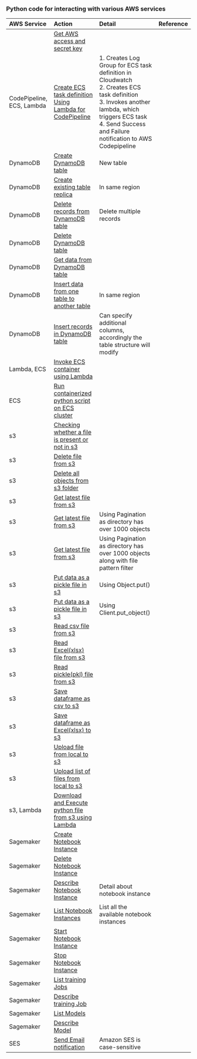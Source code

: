 ### Python code for interacting with various AWS services

|AWS Service     |Action     |Detail    |Reference     |
|:---------------|:----------|:---------|:-------------|
|                |[Get AWS access and secret key](https://github.com/ashish-kamboj/mlops/blob/main/cloud-platform/aws/get_aws_access_and_secret_key.py)|   |     |
|CodePipeline, ECS, Lambda|[Create ECS task definition Using Lambda for CodePipeline](https://github.com/ashish-kamboj/mlops/blob/main/cloud-platform/aws/create_ecs_task_definition_using_lambda_for_codepipeline.py)|1. Creates Log Group for ECS task definition in Cloudwatch <br> 2. Creates ECS task definition <br> 3. Invokes another lambda, which triggers ECS task <br> 4. Send Success and Failure notification to AWS Codepipeline   |   |
|DynamoDB        |[Create DynamoDB table](https://github.com/ashish-kamboj/mlops/blob/main/cloud-platform/aws/create_dynamodb_table.py)|New table   |    |
|DynamoDB        |[Create existing table replica](https://github.com/ashish-kamboj/mlops/blob/main/cloud-platform/aws/create_dynamodb_table_replica_in_same_region.py)|In same region   |    |
|DynamoDB        |[Delete records from DynamoDB table](https://github.com/ashish-kamboj/mlops/blob/main/cloud-platform/aws/delete_records_from_dynamodb_table.py)|Delete multiple records   |    |
|DynamoDB        |[Delete DynamoDB table](https://github.com/ashish-kamboj/mlops/blob/main/cloud-platform/aws/delete_dynamodb_table.py)|  |    |
|DynamoDB        |[Get data from DynamoDB table](https://github.com/ashish-kamboj/mlops/blob/main/cloud-platform/aws/get_data_from_dynamodb_table.py)|   |    |
|DynamoDB        |[Insert data from one table to another table](https://github.com/ashish-kamboj/mlops/blob/main/cloud-platform/aws/insert_data_from_one_dynamodb_to_another_dynamodb_table.py)|In same region   |   |
|DynamoDB        |[Insert records in DynamoDB table](https://github.com/ashish-kamboj/mlops/blob/main/cloud-platform/aws/insert_records_to_dynamodb_table.py)|Can specify additional columns, accordingly the table structure will modify   |   |
|Lambda, ECS     |[Invoke ECS container using Lambda](https://github.com/ashish-kamboj/mlops/blob/main/cloud-platform/aws/invoke_ecs_container_using_lambda.py)| | |
ECS              |[Run containerized python script on ECS cluster](https://github.com/ashish-kamboj/mlops/blob/main/cloud-platform/aws/run_containerized_python_script_on_ecs_cluster.py)|  |  |
|s3              |[Checking whether a file is present or not in s3](https://github.com/ashish-kamboj/mlops/blob/main/cloud-platform/aws/check_file_exists_in_s3.py)       |          |              |
|s3              |[Delete file from s3](https://github.com/ashish-kamboj/mlops/blob/main/cloud-platform/aws/delete_file_from_s3.py)|   |   |
|s3              |[Delete all objects from s3 folder](https://github.com/ashish-kamboj/mlops/blob/main/cloud-platform/aws/delete_all_objects_from_s3_folder.py)|   |   |
|s3              |[Get latest file from s3](https://github.com/ashish-kamboj/mlops/blob/main/cloud-platform/aws/get_latest_file_from_s3.py)|        |       |
|s3              |[Get latest file from s3](https://github.com/ashish-kamboj/mlops/blob/main/cloud-platform/aws/get_latest_file_from_s3_2.py)|Using Pagination as directory has over 1000 objects|   |
|s3              |[Get latest file from s3](https://github.com/ashish-kamboj/mlops/blob/main/cloud-platform/aws/get_latest_file_from_s3_3.py)|Using Pagination as directory has over 1000 objects along with file pattern filter|   |
|s3              |[Put data as a pickle file in s3](https://github.com/ashish-kamboj/mlops/blob/main/cloud-platform/aws/upload_data_as_pickle_to_s3_1.py)|Using Object.put()  |    |
|s3              |[Put data as a pickle file in s3](https://github.com/ashish-kamboj/mlops/blob/main/cloud-platform/aws/upload_data_as_pickle_to_s3_2.py)|Using Client.put_object()  |    |
|s3              |[Read csv file from s3](https://github.com/ashish-kamboj/mlops/blob/main/cloud-platform/aws/read_csv_file_from_s3.py)|     |       |
|s3              |[Read Excel(xlsx) file from s3](https://github.com/ashish-kamboj/mlops/blob/main/cloud-platform/aws/read_excel_file_from_s3.py)|      |        |
|s3              |[Read pickle(pkl) file from s3](https://github.com/ashish-kamboj/mlops/blob/main/cloud-platform/aws/read_pickle_file_from_s3.py)|      |          |
|s3              |[Save dataframe as csv to s3](https://github.com/ashish-kamboj/mlops/blob/main/cloud-platform/aws/save_dataframe_as_csv_to_s3.py)|      |          |
|s3              |[Save dataframe as Excel(xlsx) to s3](https://github.com/ashish-kamboj/mlops/blob/main/cloud-platform/aws/save_dataframe_as_excel_to_s3.py)|      |          |
|s3              |[Upload file from local to s3](https://github.com/ashish-kamboj/mlops/blob/main/cloud-platform/aws/upload_file_from_local_to_s3.py)|      |          |
|s3              |[Upload list of files from local to s3](https://github.com/ashish-kamboj/mlops/blob/main/cloud-platform/aws/upload_list_of_files_from_local_to_s3.py)|      |          |
|s3, Lambda      |[Download and Execute python file from s3 using Lambda](https://github.com/ashish-kamboj/mlops/blob/main/cloud-platform/aws/download_and_execute_python_file_from_s3_using_lambda.py)|         |          |
|Sagemaker       |[Create Notebook Instance](https://github.com/ashish-kamboj/mlops/blob/main/cloud-platform/aws/create_sagemaker_notebook_instance.py)|   |    |
|Sagemaker       |[Delete Notebook Instance](https://github.com/ashish-kamboj/mlops/blob/main/cloud-platform/aws/delete_sagemaker_notebook_instance.py)|   |   |
|Sagemaker       |[Describe Notebook Instance](https://github.com/ashish-kamboj/mlops/blob/main/cloud-platform/aws/describe_sagemaker_notebook_instance.py)|Detail about notebook instance   |    |
|Sagemaker       |[List Notebook Instances](https://github.com/ashish-kamboj/mlops/blob/main/cloud-platform/aws/list_sagemaker_notebook_instances.py)|List all the available notebook instances   |   |
|Sagemaker       |[Start Notebook Instance](https://github.com/ashish-kamboj/mlops/blob/main/cloud-platform/aws/start_sagemaker_notebook_instance.py)|   |    |
|Sagemaker       |[Stop Notebook Instance](https://github.com/ashish-kamboj/mlops/blob/main/cloud-platform/aws/stop_sagemaker_notebook_instance.py)|   |    |
|Sagemaker       |[List training Jobs](https://github.com/ashish-kamboj/mlops/blob/main/cloud-platform/aws/list_sagemaker_training_jobs.py)|   |    |
|Sagemaker       |[Describe training Job](https://github.com/ashish-kamboj/mlops/blob/main/cloud-platform/aws/describe_sagemaker_training_job.py)|   |    |
|Sagemaker       |[List Models](https://github.com/ashish-kamboj/mlops/blob/main/cloud-platform/aws/list_sagemaker_models.py)|   |    |
|Sagemaker       |[Describe Model](https://github.com/ashish-kamboj/mlops/blob/main/cloud-platform/aws/describe_sagemaker_model.py)|   |    |
|SES             |[Send Email notification](https://github.com/ashish-kamboj/mlops/blob/main/cloud-platform/aws/send_email_notification_using_ses.py)|Amazon SES is case-sensitive|  |
